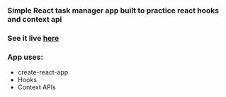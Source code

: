 ### Simple React task manager app built to practice react hooks and context api

### See it live [here](https://keen-saha-080691.netlify.app)

### App uses:
- create-react-app 
- Hooks
- Context APIs


